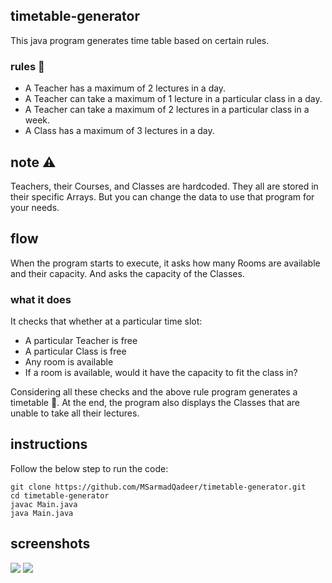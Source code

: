 ## timetable-generator

This java program generates time table based on certain rules.

### rules :dart:

- A Teacher has a maximum of 2 lectures in a day.
- A Teacher can take a maximum of 1 lecture in a particular class in a day.
- A Teacher can take a maximum of 2 lectures in a particular class in a week.
- A Class has a maximum of 3 lectures in a day.

## note :warning:

Teachers, their Courses, and Classes are hardcoded. They all are stored in their specific Arrays. But you can change the data to use that program for your needs.

## flow

When the program starts to execute, it asks how many Rooms are available and their capacity. And asks the capacity of the Classes.

### what it does

It checks that whether at a particular time slot:

- A particular Teacher is free
- A particular Class is free
- Any room is available
- If a room is available, would it have the capacity to fit the class in?

Considering all these checks and the above rule program generates a timetable 🚩. At the end, the program also displays the Classes that are unable to take all their lectures.

## instructions

Follow the below step to run the code:

```
git clone https://github.com/MSarmadQadeer/timetable-generator.git
cd timetable-generator
javac Main.java
java Main.java
```

## screenshots

![](./screenshots/1.png)
![](./screenshots/2.png)
